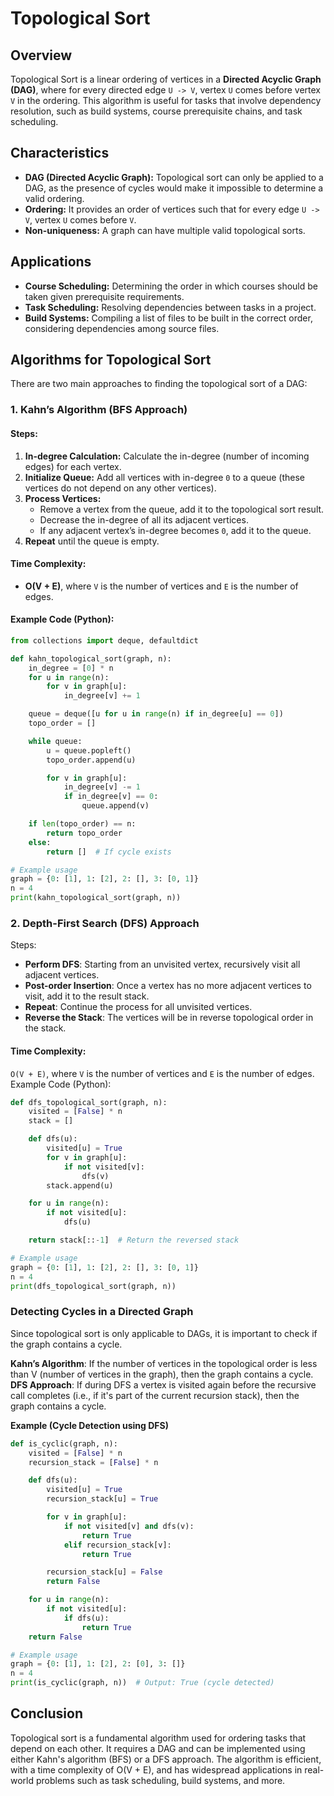 # Topological Sort

## Overview

Topological Sort is a linear ordering of vertices in a **Directed Acyclic Graph (DAG)**, where for every directed edge `U -> V`, vertex `U` comes before vertex `V` in the ordering. This algorithm is useful for tasks that involve dependency resolution, such as build systems, course prerequisite chains, and task scheduling.

## Characteristics

- **DAG (Directed Acyclic Graph):** Topological sort can only be applied to a DAG, as the presence of cycles would make it impossible to determine a valid ordering.
- **Ordering:** It provides an order of vertices such that for every edge `U -> V`, vertex `U` comes before `V`.
- **Non-uniqueness:** A graph can have multiple valid topological sorts.

## Applications

- **Course Scheduling:** Determining the order in which courses should be taken given prerequisite requirements.
- **Task Scheduling:** Resolving dependencies between tasks in a project.
- **Build Systems:** Compiling a list of files to be built in the correct order, considering dependencies among source files.

## Algorithms for Topological Sort

There are two main approaches to finding the topological sort of a DAG:

### 1. Kahn’s Algorithm (BFS Approach)

#### Steps:

1. **In-degree Calculation:** Calculate the in-degree (number of incoming edges) for each vertex.
2. **Initialize Queue:** Add all vertices with in-degree `0` to a queue (these vertices do not depend on any other vertices).
3. **Process Vertices:**
   - Remove a vertex from the queue, add it to the topological sort result.
   - Decrease the in-degree of all its adjacent vertices.
   - If any adjacent vertex’s in-degree becomes `0`, add it to the queue.
4. **Repeat** until the queue is empty.

#### Time Complexity:

- **O(V + E)**, where `V` is the number of vertices and `E` is the number of edges.

#### Example Code (Python):

```python
from collections import deque, defaultdict

def kahn_topological_sort(graph, n):
    in_degree = [0] * n
    for u in range(n):
        for v in graph[u]:
            in_degree[v] += 1

    queue = deque([u for u in range(n) if in_degree[u] == 0])
    topo_order = []

    while queue:
        u = queue.popleft()
        topo_order.append(u)

        for v in graph[u]:
            in_degree[v] -= 1
            if in_degree[v] == 0:
                queue.append(v)

    if len(topo_order) == n:
        return topo_order
    else:
        return []  # If cycle exists

# Example usage
graph = {0: [1], 1: [2], 2: [], 3: [0, 1]}
n = 4
print(kahn_topological_sort(graph, n))
```

### 2. Depth-First Search (DFS) Approach

Steps:

- **Perform DFS**: Starting from an unvisited vertex, recursively visit all adjacent vertices.
- **Post-order Insertion**: Once a vertex has no more adjacent vertices to visit, add it to the result stack.
- **Repeat**: Continue the process for all unvisited vertices.
- **Reverse the Stack**: The vertices will be in reverse topological order in the stack.

#### Time Complexity:

`O(V + E)`, where `V` is the number of vertices and `E` is the number of edges.
Example Code (Python):

```python
def dfs_topological_sort(graph, n):
    visited = [False] * n
    stack = []

    def dfs(u):
        visited[u] = True
        for v in graph[u]:
            if not visited[v]:
                dfs(v)
        stack.append(u)

    for u in range(n):
        if not visited[u]:
            dfs(u)

    return stack[::-1]  # Return the reversed stack

# Example usage
graph = {0: [1], 1: [2], 2: [], 3: [0, 1]}
n = 4
print(dfs_topological_sort(graph, n))
```

### Detecting Cycles in a Directed Graph

Since topological sort is only applicable to DAGs, it is important to check if the graph contains a cycle.

**Kahn’s Algorithm**: If the number of vertices in the topological order is less than V (number of vertices in the graph), then the graph contains a cycle.
**DFS Approach**: If during DFS a vertex is visited again before the recursive call completes (i.e., if it's part of the current recursion stack), then the graph contains a cycle.

**Example (Cycle Detection using DFS)**

```python
def is_cyclic(graph, n):
    visited = [False] * n
    recursion_stack = [False] * n

    def dfs(u):
        visited[u] = True
        recursion_stack[u] = True

        for v in graph[u]:
            if not visited[v] and dfs(v):
                return True
            elif recursion_stack[v]:
                return True

        recursion_stack[u] = False
        return False

    for u in range(n):
        if not visited[u]:
            if dfs(u):
                return True
    return False

# Example usage
graph = {0: [1], 1: [2], 2: [0], 3: []}
n = 4
print(is_cyclic(graph, n))  # Output: True (cycle detected)
```

## Conclusion

Topological sort is a fundamental algorithm used for ordering tasks that depend on each other. It requires a DAG and can be implemented using either Kahn's algorithm (BFS) or a DFS approach. The algorithm is efficient, with a time complexity of O(V + E), and has widespread applications in real-world problems such as task scheduling, build systems, and more.
